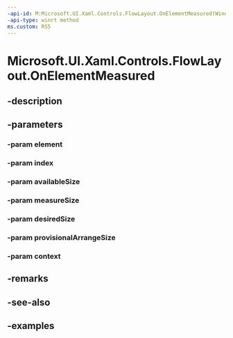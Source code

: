 ```yaml
---
-api-id: M:Microsoft.UI.Xaml.Controls.FlowLayout.OnElementMeasured(Windows.UI.Xaml.UIElement,System.Int32,Windows.Foundation.Size,Windows.Foundation.Size,Windows.Foundation.Size,Windows.Foundation.Size,Microsoft.UI.Xaml.Controls.LayoutContext)
-api-type: winrt method
ms.custom: RS5
---
```


<!-- Method syntax.
virtual protected void FlowLayout.OnElementMeasured(UIElement element, Int32 index, Size availableSize, Size measureSize, Size desiredSize, Size provisionalArrangeSize, LayoutContext context)
-->

# Microsoft.UI.Xaml.Controls.FlowLayout.OnElementMeasured

## -description

## -parameters
### -param element

### -param index

### -param availableSize

### -param measureSize

### -param desiredSize

### -param provisionalArrangeSize

### -param context

## -remarks

## -see-also

## -examples

